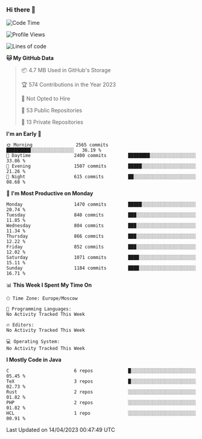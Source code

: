 ### Hi there 👋

<!--
**SemenMartynov/SemenMartynov** is a ✨ _special_ ✨ repository because its `README.md` (this file) appears on your GitHub profile.

Here are some ideas to get you started:

- 🔭 I’m currently working on ...
- 🌱 I’m currently learning ...
- 👯 I’m looking to collaborate on ...
- 🤔 I’m looking for help with ...
- 💬 Ask me about ...
- 📫 How to reach me: ...
- 😄 Pronouns: ...
- ⚡ Fun fact: ...
-->

<!--START_SECTION:waka-->
![Code Time](http://img.shields.io/badge/Code%20Time-0%20secs-blue)

![Profile Views](http://img.shields.io/badge/Profile%20Views-39-blue)

![Lines of code](https://img.shields.io/badge/From%20Hello%20World%20I%27ve%20Written-6.8%20million%20lines%20of%20code-blue)

**🐱 My GitHub Data** 

> 📦 4.7 MB Used in GitHub's Storage 
 > 
> 🏆 574 Contributions in the Year 2023
 > 
> 🚫 Not Opted to Hire
 > 
> 📜 53 Public Repositories 
 > 
> 🔑 13 Private Repositories 
 > 
**I'm an Early 🐤** 

```text
🌞 Morning                2565 commits        █████████░░░░░░░░░░░░░░░░   36.19 % 
🌆 Daytime                2400 commits        ████████░░░░░░░░░░░░░░░░░   33.86 % 
🌃 Evening                1507 commits        █████░░░░░░░░░░░░░░░░░░░░   21.26 % 
🌙 Night                  615 commits         ██░░░░░░░░░░░░░░░░░░░░░░░   08.68 % 
```
📅 **I'm Most Productive on Monday** 

```text
Monday                   1470 commits        █████░░░░░░░░░░░░░░░░░░░░   20.74 % 
Tuesday                  840 commits         ███░░░░░░░░░░░░░░░░░░░░░░   11.85 % 
Wednesday                804 commits         ███░░░░░░░░░░░░░░░░░░░░░░   11.34 % 
Thursday                 866 commits         ███░░░░░░░░░░░░░░░░░░░░░░   12.22 % 
Friday                   852 commits         ███░░░░░░░░░░░░░░░░░░░░░░   12.02 % 
Saturday                 1071 commits        ████░░░░░░░░░░░░░░░░░░░░░   15.11 % 
Sunday                   1184 commits        ████░░░░░░░░░░░░░░░░░░░░░   16.71 % 
```


📊 **This Week I Spent My Time On** 

```text
🕑︎ Time Zone: Europe/Moscow

💬 Programming Languages: 
No Activity Tracked This Week

🔥 Editors: 
No Activity Tracked This Week

💻 Operating System: 
No Activity Tracked This Week
```

**I Mostly Code in Java** 

```text
C                        6 repos             █░░░░░░░░░░░░░░░░░░░░░░░░   05.45 % 
TeX                      3 repos             █░░░░░░░░░░░░░░░░░░░░░░░░   02.73 % 
Rust                     2 repos             ░░░░░░░░░░░░░░░░░░░░░░░░░   01.82 % 
PHP                      2 repos             ░░░░░░░░░░░░░░░░░░░░░░░░░   01.82 % 
HCL                      1 repo              ░░░░░░░░░░░░░░░░░░░░░░░░░   00.91 % 
```




 Last Updated on 14/04/2023 00:47:49 UTC
<!--END_SECTION:waka-->